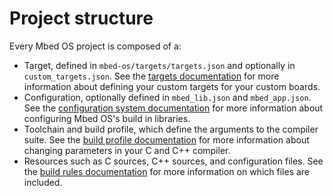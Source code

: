 # Project structure

Every Mbed OS project is composed of a:

- Target, defined in `mbed-os/targets/targets.json` and optionally in `custom_targets.json`. See the [targets documentation](../program-setup/adding-and-configuring-targets.html) for more information about defining your custom targets for your custom boards.
- Configuration, optionally defined in `mbed_lib.json` and `mbed_app.json`. See the [configuration system documentation](../program-setup/advanced-configuration.html) for more information about configuring Mbed OS's build in libraries.
- Toolchain and build profile, which define the arguments to the compiler suite. See the [build profile documentation](../tools/build-profiles.html) for more information about changing parameters in your C and C++ compiler.
- Resources such as C sources, C++ sources, and configuration files. See the [build rules documentation](../program-setup/build-rules.html) for more information on which files are included.
